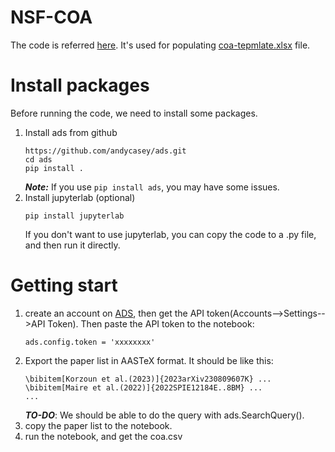 # NSF-COA
The code is referred [here](https://github.com/timothydmorton/nsf-coa/blob/main/coa.ipynb). It's used for populating [coa-tepmlate.xlsx](https://www.nsf.gov/bfa/dias/policy/coa/coa_template.xlsx) file.

# Install packages
Before running the code, we need to install some packages.
1. Install ads from github
    ```
    https://github.com/andycasey/ads.git
    cd ads
    pip install .
    ```
    ***Note:*** If you use `pip install ads`, you may have some issues.   
2. Install jupyterlab (optional)
    ```
    pip install jupyterlab
    ```
    If you don't want to use jupyterlab, you can copy the code to a .py file, and then run it directly.

# Getting start
1. create an account on [ADS](https://ui.adsabs.harvard.edu/), then get the API token(Accounts-->Settings-->API Token). Then paste the API token to the  notebook:
    ```
    ads.config.token = 'xxxxxxxx'
    ```
2. Export the paper list in AASTeX format. It should be like this:
    ```
    \bibitem[Korzoun et al.(2023)]{2023arXiv230809607K} ...   
    \bibitem[Maire et al.(2022)]{2022SPIE12184E..8BM} ...
    ...
    ```
    ***TO-DO***: We should be able to do the query with ads.SearchQuery().
3. copy the paper list to the notebook.
4. run the notebook, and get the coa.csv